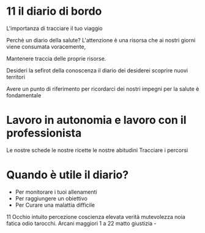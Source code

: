 # 11 il diario di bordo

L'importanza di tracciare il tuo viaggio

Perchè un diario della salute?
L'attenzione è una risorsa che ai nostri giorni viene consumata voracemente, 

Mantenere traccia delle proprie risorse.


Desideri la sefirot della conoscenza il diario dei desiderei scoprire nuovi territori


Avere un punto di riferimento per ricordarci dei nostri impegni per la salute è fondamentale

# Lavoro in autonomia e lavoro con il professionista

Le nostre schede 
le nostre ricette 
le nostre abitudini
Tracciare i percorsi


# Quando è utile il diario?


- Per monitorare i tuoi allenamenti 
- Per raggiungere un obiettivo
- Per Curare una malattia difficile




11 Occhio intuito percezione coscienza elevata verità mutevolezza noia fatica odio tarocchi. Arcani maggiori 1 a 22 matto  giustizia -
<!--stackedit_data:
eyJoaXN0b3J5IjpbLTIwNDAzODMzNjgsMTkwOTEyODU5MSwxMj
gyODQyMjMwXX0=
-->
